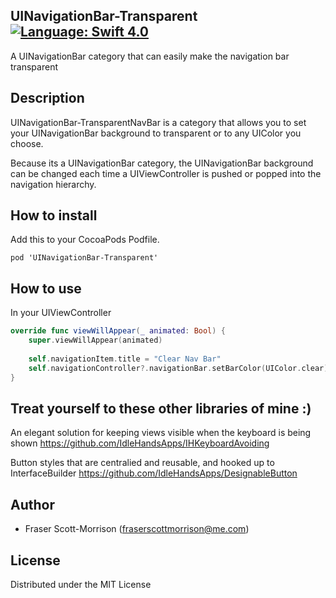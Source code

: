 UINavigationBar-Transparent [![Language: Swift 4.0](https://img.shields.io/badge/Swift-4.0-orange.svg)](https://swift.org)
------------------------------

A UINavigationBar category that can easily make the navigation bar transparent

## Description

UINavigationBar-TransparentNavBar is a category that allows you to set your UINavigationBar background to transparent or to any UIColor you choose.

Because its a UINavigationBar category, the UINavigationBar background can be changed each time a UIViewController is pushed or popped into the navigation hierarchy.

## How to install

Add this to your CocoaPods Podfile.
```
pod 'UINavigationBar-Transparent'
```

## How to use

In your UIViewController
```swift
override func viewWillAppear(_ animated: Bool) {
    super.viewWillAppear(animated)
        
    self.navigationItem.title = "Clear Nav Bar"
    self.navigationController?.navigationBar.setBarColor(UIColor.clear)
}
```

## Treat yourself to these other libraries of mine :)

An elegant solution for keeping views visible when the keyboard is being shown https://github.com/IdleHandsApps/IHKeyboardAvoiding

Button styles that are centralied and reusable, and hooked up to InterfaceBuilder
https://github.com/IdleHandsApps/DesignableButton

## Author

* Fraser Scott-Morrison (fraserscottmorrison@me.com)

## License 

Distributed under the MIT License

